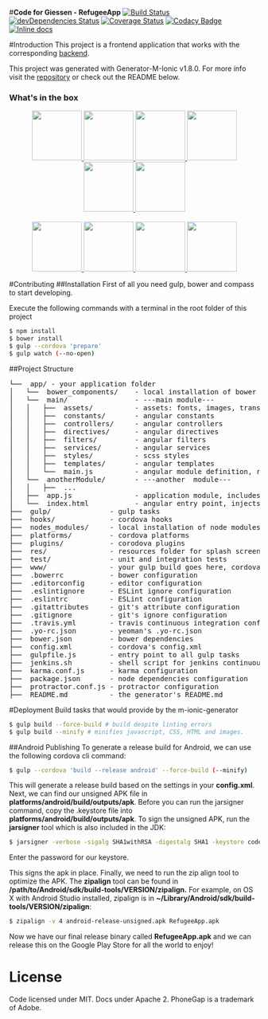 #**Code for Giessen - RefugeeApp**
[![Build Status](https://travis-ci.org/CodeForGiessen/refugeeApp.svg?branch=master)](https://travis-ci.org/CodeForGiessen/refugeeApp)
[![devDependencies Status](https://david-dm.org/CodeForGiessen/refugeeApp/dev-status.svg)](https://david-dm.org/CodeForGiessen/refugeeApp?type=dev)
[![Coverage Status](https://coveralls.io/repos/github/CodeForGiessen/refugeeApp/badge.svg?branch=master)](https://coveralls.io/github/CodeForGiessen/refugeeApp?branch=master)
[![Codacy Badge](https://api.codacy.com/project/badge/Grade/7553c0940dd942b1be0b1f424cee3f68)](https://www.codacy.com/app/toxic2376/refugeeApp?utm_source=github.com&amp;utm_medium=referral&amp;utm_content=CodeForGiessen/refugeeApp&amp;utm_campaign=Badge_Grade)
[![Inline docs](http://inch-ci.org/github/CodeForGiessen/refugeeApp.svg?branch=master)](http://inch-ci.org/github/CodeForGiessen/refugeeApp)

#Introduction
This project is a frontend application that works with the corresponding [backend](https://github.com/CodeForGiessen/refugeeService).

This project was generated with Generator-M-Ionic v1.8.0. For more info visit the [repository](https://github.com/mwaylabs/generator-m-ionic) or check out the README below.

### What's in the box

<p align="center">
  <a href="http://yeoman.io/" target="_blank" alt="yeoman" title="yeoman">
    <img height="100" src="https://cloud.githubusercontent.com/assets/1370779/6041228/c1f91cac-ac7a-11e4-9c85-1a5298e29067.png">
  </a>
  <a href="http://gulpjs.com/" target="_blank" alt="gulp" title="gulp">
    <img height="100" src="https://cloud.githubusercontent.com/assets/1370779/9409728/c5332474-481c-11e5-9a6e-74641a0f1782.png">
  </a>
  <a href="http://bower.io/" target="_blank" alt="bower" title="bower">
    <img height="100" src="https://cloud.githubusercontent.com/assets/1370779/6041250/ef9a78b8-ac7a-11e4-9586-7e7e894e201e.png">
  </a>
  <a href="https://angularjs.org/" target="_blank" alt="angular" title="angular">
    <img height="100" src="https://cloud.githubusercontent.com/assets/1370779/6041199/5978cb96-ac7a-11e4-9568-829e2ea4312f.png">
  </a>
  <a href="http://ionicframework.com/" target="_blank" alt="ionic" title="ionic">
    <img height="100" src="https://cloud.githubusercontent.com/assets/1370779/6041296/59c5717a-ac7b-11e4-9d5d-9c5232aace64.png">
  </a>
  <a href="http://cordova.apache.org/" target="_blank" alt="cordova" title="cordova">
    <img height="100" src="https://cloud.githubusercontent.com/assets/1370779/6041269/20ed1196-ac7b-11e4-8707-68fa331f1aeb.png">
  </a>
  <br>
  <br>
  <a href="http://sass-lang.com/" target="_blank" alt="sass" title="sass">
    <img height="100" src="https://cloud.githubusercontent.com/assets/1370779/9410121/c330a3de-481e-11e5-8a69-ca0c56f6cabc.png">
  </a>
  <a href="http://karma-runner.github.io/" target="_blank" alt="karma" title="karma">
    <img height="100" src="https://cloud.githubusercontent.com/assets/1370779/9410216/44fef8fc-481f-11e5-8037-2f7f03678f4c.png">
  </a>
  <a href="http://jasmine.github.io/" target="_blank" alt="jasmine" title="jasmine">
    <img height="100" src="https://cloud.githubusercontent.com/assets/1370779/9410153/ebd46a00-481e-11e5-9864-f00fa8427d17.png">
  </a>
  <a href="https://angular.github.io/protractor/#/" target="_blank" alt="protractor" title="protractor">
    <img height="100" src="https://cloud.githubusercontent.com/assets/1370779/9410114/b99aaa9a-481e-11e5-8655-ebc1e324200d.png">
  </a>
</p>

#Contributing
##Installation
First of all you need gulp, bower and compass to start developing.

Execute the following commands with a terminal in the root folder of this project

```bash
$ npm install
$ bower install
$ gulp --cordova 'prepare'
$ gulp watch (--no-open)
```

##Project Structure

<pre>
└──  app/ - your application folder
│   └──  bower_components/    - local installation of bower packages
│   └──  main/                - ---main module---
│   │   ├──  assets/          - assets: fonts, images, translation, etc... go here
│   │   ├──  constants/       - angular constants
│   │   ├──  controllers/     - angular controllers
│   │   ├──  directives/      - angular directives
│   │   ├──  filters/         - angular filters
│   │   ├──  services/        - angular services
│   │   ├──  styles/          - scss styles
│   │   ├──  templates/       - angular templates
│   │   └──  main.js          - angular module definition, routing etc...
│   └──  anotherModule/       - ---another  module---
│   │   ├──  ...
│   ├──  app.js               - application module, includes main module, ionic, ui-router etc ...
│   └──  index.html           - angular entry point, injects: app files, bower files, fonts,  ...
├──  gulp/              - gulp tasks
├──  hooks/             - cordova hooks
├──  nodes_modules/     - local installation of node modules
├──  platforms/         - cordova platforms
├──  plugins/           - corodova plugins
├──  res/               - resources folder for splash screens and app icons
├──  test/              - unit and integration tests
├──  www/               - your gulp build goes here, cordova starts building from here
├──  .bowerrc           - bower configuration
├──  .editorconfig      - editor configuration
├──  .eslintignore      - ESLint ignore configuration
├──  .eslintrc          - ESLint configuration
├──  .gitattributes     - git's attribute configuration
├──  .gitignore         - git's ignore configuration
├──  .travis.yml        - travis continuous integration configuration
├──  .yo-rc.json        - yeoman's .yo-rc.json
├──  bower.json         - bower dependencies
├──  config.xml         - cordova's config.xml
├──  gulpfile.js        - entry point to all gulp tasks
├──  jenkins.sh         - shell script for jenkins continuous integration
├──  karma.conf.js      - karma configuration
├──  package.json       - node dependencies configuration
├──  protractor.conf.js - protractor configuration
├──  README.md          - the generator's README.md
</pre>

#Deployment
Build tasks that would provide by the m-ionic-generator
```bash
$ gulp build --force-build # build despite linting errors
$ gulp build --minify # minifies javascript, CSS, HTML and images.
```
##Android Publishing
To generate a release build for Android, we can use the following cordova cli command:
```bash
$ gulp --cordova 'build --release android' --force-build (--minify)
```
This will generate a release build based on the settings in your **config.xml**. Next, we can find our unsigned APK file in **platforms/android/build/outputs/apk**.
Before you can run the jarsigner command, copy the .keystore file into **platforms/android/build/outputs/apk**.
To sign the unsigned APK, run the **jarsigner** tool which is also included in the JDK:
```bash
$ jarsigner -verbose -sigalg SHA1withRSA -digestalg SHA1 -keystore codefor-key.keystore android-release-unsigned.apk cfgi
```
Enter the password for our keystore.

This signs the apk in place. Finally, we need to run the zip align tool to optimize the APK. The **zipalign** tool can be found in **/path/to/Android/sdk/build-tools/VERSION/zipalign.** For example, on OS X with Android Studio installed, zipalign is in **~/Library/Android/sdk/build-tools/VERSION/zipalign**:
```bash
$ zipalign -v 4 android-release-unsigned.apk RefugeeApp.apk
```
Now we have our final release binary called **RefugeeApp.apk** and we can release this on the Google Play Store for all the world to enjoy!

# License
Code licensed under MIT. Docs under Apache 2. PhoneGap is a trademark of Adobe.
